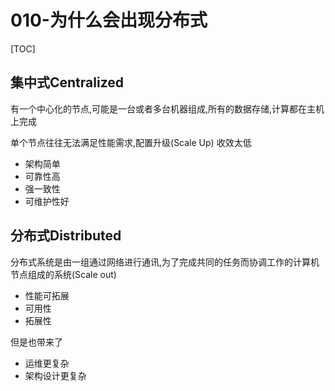 # 010-为什么会出现分布式

[TOC]

## 集中式Centralized

有一个中心化的节点,可能是一台或者多台机器组成,所有的数据存储,计算都在主机上完成

单个节点往往无法满足性能需求,配置升级(Scale Up) 收效太低

- 架构简单
- 可靠性高
- 强一致性
- 可维护性好

## 分布式Distributed

分布式系统是由一组通过网络进行通讯,为了完成共同的任务而协调工作的计算机节点组成的系统(Scale out)

- 性能可拓展
- 可用性
- 拓展性

但是也带来了

- 运维更复杂
- 架构设计更复杂